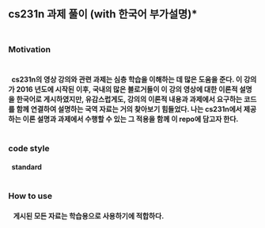 ## **cs231n 과제 풀이 (with 한국어 부가설명)***<br><br>
### **Motivation**<br><br>
#### &nbsp;&nbsp;cs231n의 영상 강의와 관련 과제는 심층 학습을 이해하는 데 많은 도움을 준다. 이 강의가 2016 년도에 시작된 이후, 국내의 많은 블로거들이 이 강의 영상에 대한 이론적 설명을 한국어로 게시하였지만, 유감스럽게도, 강의의 이론적 내용과 과제에서 요구하는 코드를 함께 연결하여 설명하는 국역 자료는 거의 찾아보기 힘들었다. 나는 cs231n에서 제공하는 이론 설명과 과제에서 수행할 수 있는 그 적용을 함께 이 repo에 담고자 한다.<br><br>
### **code style**<br>
#### &nbsp;&nbsp;standard<br><br>
### **How to use**<br>
#### &nbsp;&nbsp; 게시된 모든 자료는 학습용으로 사용하기에 적합하다.<br><Br>
